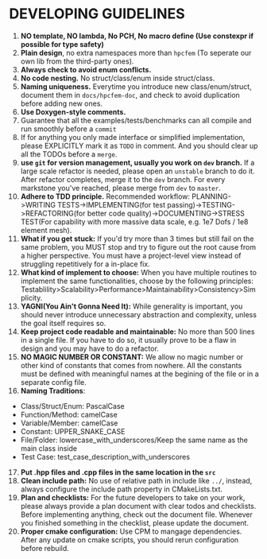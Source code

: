 # DEVELOPING GUIDELINES

1. **NO template, NO lambda, No PCH, No macro define (Use constexpr if possible for type safety)**
2. **Plain design**, no extra namespaces more than `hpcfem` (To seperate our own lib from the third-party ones).
3. **Always check to avoid enum conflicts.**
4. **No code nesting.** No struct/class/enum inside struct/class.
5. **Naming uniqueness.** Everytime you introduce new class/enum/struct, document them in `docs/hpcfem-doc`, and check to avoid duplication before adding new ones.
6. **Use Doxygen-style comments.**
7. Guarantee that all the examples/tests/benchmarks can all compile and run smoothly before a `commit`
8. If for anything you only made interface or simplified implementation, please EXPLICITLY mark it as `TODO` in comment. And you should clear up all the TODOs before a `merge`.
9. **use `git` for version management, usually you work on `dev` branch.** If a large scale refactor is needed, please open an `unstable` branch to do it. After refactor completes, merge it to the `dev` branch. For every markstone you've reached, please merge from `dev` to `master`.
10. **Adhere to TDD principle.** Recommended workflow: PLANNING->WRITING TESTS->IMPLEMENTING(for test passing)->TESTING->REFACTORING(for better code quality)->DOCUMENTING->STRESS TEST(For capability with more massive data scale, e.g. 1e7 Dofs / 1e8 element mesh). 
11. **What if you get stuck:** If you'd try more than 3 times but still fail on the same problem, you MUST stop and try to figure out the root cause from a higher perspective. You must have a project-level view instead of struggling repetitively for a in-place fix.
12. **What kind of implement to choose:** When you have multiple routines to implement the same functionalities, choose by the following principles: Testablility>Scalability>Performance>Maintainability>Consistency>Simplicity.
13. **YAGNI(You Ain't Gonna Need It):** While generality is important, you should never introduce unnecessary abstraction and complexity, unless the goal itself requires so.
14. **Keep project code readable and maintainable:** No more than 500 lines in a single file. If you have to do so, it usually prove to be a flaw in design and you may have to do a refactor.
15. **NO MAGIC NUMBER OR CONSTANT:** We allow no magic number or other kind of constants that comes from nowhere. All the constants must be defined with meaningful names at the begining of the file or in a separate config file.
16. **Naming Traditions**:
   - Class/Struct/Enum: PascalCase
   - Function/Method: camelCase
   - Variable/Member: camelCase
   - Constant: UPPER_SNAKE_CASE
   - File/Folder: lowercase_with_underscores/Keep the same name as the main class inside
   - Test Case: test_case_description_with_underscores
17. **Put .hpp files and .cpp files in the same location in the `src`**
18. **Clean include path:** No use of relative path in include like `../`, instead, always configure the include path property in CMakeLists.txt.
19. **Plan and checklists:** For the future developers to take on your work, please always provide a plan document with clear todos and checklists. Before implementing anything, check out the document file. Whenever you finished something in the checklist, please update the document.
20. **Proper cmake configuration:** Use CPM to mangage dependencies. After any update on cmake scripts, you should rerun configuration before rebuild.
